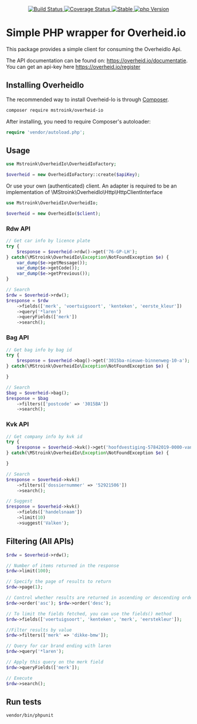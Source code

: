 <p align="center">
    <a href="https://travis-ci.com/mstroink/overheid-io" target="_blank">
        <img alt="Build Status" src="https://travis-ci.com/mstroink/overheid-io.svg?branch=master">
    </a>
    <a href="https://codecov.io/gh/mstroink/overheid-io" target="_blank">
        <img alt="Coverage Status" src="https://codecov.io/gh/mstroink/overheid-io/branch/master/graph/badge.svg">
    </a>
    <a href="https://packagist.org/packages/mstroink/overheid-io" target="_blank">
        <img alt="Stable" src="https://poser.pugx.org/mstroink/overheid-io/v/stable.svg">
    </a>
    <a href="https://php.net" target="_blank">
        <img alt="php Version" src="https://img.shields.io/badge/php-%3E=%207.2-8892BF.svg">
    </a>
</p>

# Simple PHP wrapper for Overheid.io
This package provides a simple client for consuming the OverheidIo Api.

The API documentation can be found on: https://overheid.io/documentatie. You can get an api-key here https://overheid.io/register

## Installing OverheidIo

The recommended way to install Overheid-Io is through [Composer](http://getcomposer.org).

```bash
composer require mstroink/overheid-io
```

After installing, you need to require Composer's autoloader:

```php
require 'vendor/autoload.php';
```

## Usage
```php
use Mstroink\OverheidIo\OverheidIoFactory;

$overheid = new OverheidIoFactory::create($apiKey);
```

Or use your own (authenticated) client. An adapter is required to be an implementation of \MStroink\OverheidIo\Http\HttpClientInterface

```php
use Mstroink\OverheidIo\OverheidIo;

$overheid = new OverheidIo($client);
```

### Rdw API
```php
// Get car info by licence plate
try {
    $response = $overheid->rdw()->get('76-GP-LH');    
} catch(\MStroink\OverheidIo\Exception\NotFoundException $e) {
    var_dump($e->getMessage());
    var_dump($e->getCode());
    var_dump($e->getPrevious());
}

// Search
$rdw = $overheid->rdw();
$response = $rdw
    ->fields(['merk', 'voertuigsoort', 'kenteken', 'eerste_kleur'])
    ->query('*laren')
    ->queryFields(['merk'])
    ->search();
```

### Bag API
```php
// Get bag info by bag id
try {
    $response = $overheid->bag()->get('3015ba-nieuwe-binnenweg-10-a');   
} catch(\MStroink\OverheidIo\Exception\NotFoundException $e) {

}

// Search
$bag = $overheid->bag();
$response = $bag
    ->filters(['postcode' => '3015BA'])
    ->search();
```

### Kvk API
```php
// Get company info by kvk id
try {
    $response = $overheid->kvk()->get('hoofdvestiging-57842019-0000-van-der-lei-techniek-bv');
} catch(\MStroink\OverheidIo\Exception\NotFoundException $e) {

}

// Search
$response = $overheid->kvk()
    ->filters(['dossiernummer' => '52921506'])
    ->search();

// Suggest
$response = $overheid->kvk()
    ->fields(['handelsnaam'])
    ->limit(10)
    ->suggest('Valken');

```

## Filtering (All APIs)
```php
$rdw = $overheid->rdw();

// Number of items returned in the response
$rdw->limit(100);

// Specify the page of results to return
$rdw->page(1);

// Control whether results are returned in ascending or descending order
$rdw->order('asc'); $rdw->order('desc');

// To limit the fields fetched, you can use the fields() method
$rdw->fields(['voertuigsoort', 'kenteken', 'merk', 'eerstekleur']);

//Filter results by value
$rdw->filters(['merk' => 'dikke-bmw']);

// Query for car brand ending with laren
$rdw->query('*laren');

// Apply this query on the merk field
$rdw->queryFields(['merk']);

// Execute
$rdw->search();
```

## Run tests
```
vendor/bin/phpunit
```